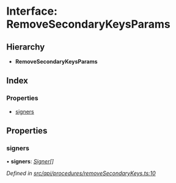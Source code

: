 # Interface: RemoveSecondaryKeysParams

## Hierarchy

* **RemoveSecondaryKeysParams**

## Index

### Properties

* [signers](removesecondarykeysparams.md#signers)

## Properties

###  signers

• **signers**: *[Signer](../globals.md#signer)[]*

*Defined in [src/api/procedures/removeSecondaryKeys.ts:10](https://github.com/PolymathNetwork/polymesh-sdk/blob/56921667/src/api/procedures/removeSecondaryKeys.ts#L10)*
